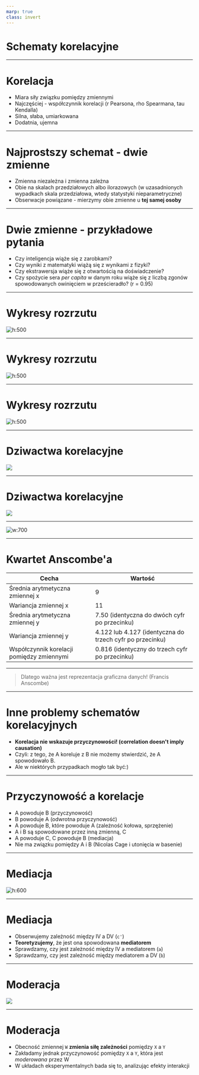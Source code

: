 ```yaml
---
marp: true
class: invert
---
```


 # Schematy korelacyjne

 ---

 # Korelacja

 * Miara siły związku pomiędzy zmiennymi
 * Najczęściej - współczynnik korelacji (r Pearsona, rho Spearmana, tau Kendalla)
 * Silna, słaba, umiarkowana
 * Dodatnia, ujemna

---

# Najprostszy schemat - dwie zmienne

* Zmienna niezależna i zmienna zależna
* Obie na skalach przedziałowych albo ilorazowych (w uzasadnionych wypadkach skala przedziałowa, wtedy statystyki nieparametryczne)
* Obserwacje powiązane - mierzymy obie zmienne u **tej samej osoby**


---

# Dwie zmienne - przykładowe pytania

* Czy inteligencja wiąże się z zarobkami?
* Czy wyniki z matematyki wiążą się z wynikami z fizyki?
* Czy ekstrawersja wiąże się z otwartością na doświadczenie?
* Czy spożycie sera _per capita_ w danym roku wiąże się z liczbą zgonów spowodowanych owinięciem w prześcieradło? (r = 0.95)

---

# Wykresy rozrzutu

![h:500](img/korelacje1.png)

---

# Wykresy rozrzutu

![h:500](img/korelacje2.png)

---

# Wykresy rozrzutu

![h:500](img/korelacje3.png)

---

# Dziwactwa korelacyjne

![](img/w02_0_corr.png)

---

# Dziwactwa korelacyjne

![](img/w02_0_corr_2.png)

---

![w:700](img/anscombe.png)

---

# Kwartet Anscombe'a

Cecha |	Wartość
---|---
Średnia arytmetyczna zmiennej x |	9
Wariancja zmiennej x | 11
Średnia arytmetyczna zmiennej y	 | 7.50 (identyczna do dwóch cyfr po przecinku)
Wariancja zmiennej y | 4.122 lub 4.127 (identyczna do trzech cyfr po przecinku)
Współczynnik korelacji pomiędzy zmiennymi | 0.816 (identyczny do trzech cyfr po przecinku)

---

> Dlatego ważna jest reprezentacja graficzna danych! (Francis Anscombe)

---

# Inne problemy schematów korelacyjnych

* **Korelacja nie wskazuje przyczynowości! (correlation doesn't imply causation)**
* Czyli: z tego, że A koreluje z B nie możemy stwierdzić, że A spowodowało B.
* Ale w niektórych przypadkach mogło tak być:)

---

# Przyczynowość a korelacje

* A powoduje B (przyczynowość)
* B powoduje A (odwrotna przyczynowość)
* A powoduje B, które powoduje A (zależność kołowa, sprzężenie)
* A i B są spowodowane przez inną zmienną, C
* A powoduje C, C powoduje B (mediacja)
* Nie ma związku pomiędzy A i B (Nicolas Cage i utonięcia w basenie)

---

# Mediacja

![h:600](img/mediation.png)

---

# Mediacja

* Obserwujemy zależność między IV a DV (`c'`)
* **Teoretyzujemy**, że jest ona spowodowana **mediatorem**
* Sprawdzamy, czy jest zależność między IV a mediatorem (`a`)
* Sprawdzamy, czy jest zależność między mediatorem a DV (`b`)



---

# Moderacja

![](img/moderation.png)

---

# Moderacja

* Obecność zmiennej `W` **zmienia siłę zależności** pomiędzy `X` a `Y`
* Zakładamy jednak przyczynowość pomiędzy `X` a `Y`, która jest _moderowana_ przez W
* W układach eksperymentalnych bada się to, analizując efekty interakcji
